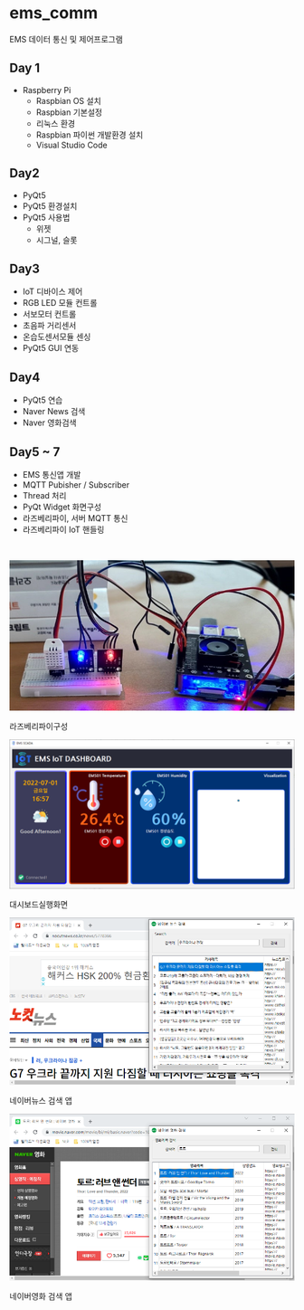 # ems_comm
EMS 데이터 통신 및 제어프로그램

## Day 1
- Raspberry Pi
  - Raspbian OS 설치
  - Raspbian 기본설정
  - 리눅스 환경
  - Raspbian 파이썬 개발환경 설치
  - Visual Studio Code
 
 ## Day2
 - PyQt5
  - PyQt5 환경설치
  - PyQt5 사용법
    - 위젯
    - 시그널, 슬롯
   
 ## Day3
 - IoT 디바이스 제어
  - RGB LED 모듈 컨트롤
  - 서보모터 컨트롤
  - 초음파 거리센서
  - 온습도센서모듈 센싱
  - PyQt5 GUI 연동
 
 ## Day4
 - PyQt5 연습
  - Naver News 검색
  - Naver 영화검색
 
 ## Day5 ~ 7
 - EMS 통신앱 개발
  - MQTT Pubisher / Subscriber
  - Thread 처리
  - PyQt Widget 화면구성
  - 라즈베리파이, 서버 MQTT 통신
  - 라즈베리파이 IoT 핸들링

<br/>

![라즈베리파이구성](https://raw.githubusercontent.com/sshyun9/ems_comm/main/capture/raspberrypi.png)

라즈베리파이구성

![대시보드실행화면](https://raw.githubusercontent.com/sshyun9/ems_comm/main/capture/dashboard.png)

대시보드실행화면

![네이버뉴스](https://raw.githubusercontent.com/sshyun9/ems_comm/main/capture/naver_news.png)

네이버뉴스 검색 앱

![네이버영화](https://raw.githubusercontent.com/sshyun9/ems_comm/main/capture/naver_movie.png)

네이버영화 검색 앱
